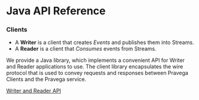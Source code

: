 <!--
Copyright (c) 2017 Dell Inc., or its subsidiaries. All Rights Reserved.

Licensed under the Apache License, Version 2.0 (the "License");
you may not use this file except in compliance with the License.
You may obtain a copy of the License at

    http://www.apache.org/licenses/LICENSE-2.0
-->
# Java API Reference

### **Clients**
- A **Writer** is a client that creates *Events* and publishes them into Streams.
- A **Reader** is a client that *Consumes* events from Streams.

We provide a Java library, which implements a convenient API for Writer and Reader applications to use.  The client library encapsulates the wire protocol that is used to convey requests and responses between Pravega Clients and the Pravega service.

[Writer and Reader API](https://github.com/Aparnarr/pravega/blob/v0.3.0/documentation/src/docs/javadoc/clients)
